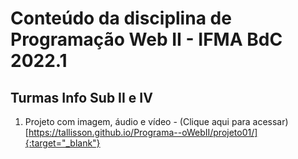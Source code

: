 # Conteúdo da disciplina de Programação Web II - IFMA BdC 2022.1

## Turmas Info Sub II e IV

1. Projeto com imagem, áudio e vídeo - (Clique aqui para acessar)[https://tallisson.github.io/Programa--oWebII/projeto01/]{:target="_blank"}
